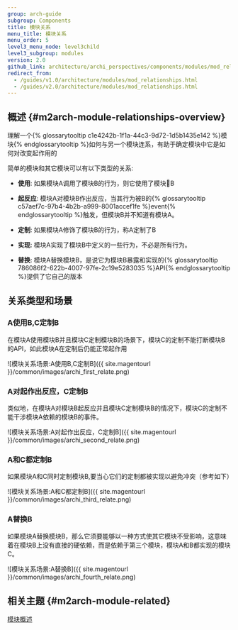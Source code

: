 ```yaml
---
group: arch-guide
subgroup: Components
title: 模块关系
menu_title: 模块关系
menu_order: 5
level3_menu_node: level3child
level3_subgroup: modules
version: 2.0
github_link: architecture/archi_perspectives/components/modules/mod_relationships.md
redirect_from:
  - /guides/v1.0/architecture/modules/mod_relationships.html
  - /guides/v2.0/architecture/modules/mod_relationships.html
---
```


## 概述 {#m2arch-module-relationships-overview}

理解一个{% glossarytooltip c1e4242b-1f1a-44c3-9d72-1d5b1435e142 %}模块{% endglossarytooltip %}如何与另一个模块连系，有助于确定模块中它是如何对改变起作用的

简单的模块和其它模块可以有以下类型的关系:

* **使用**: 如果模块A调用了模块B的行为，则它使用了模块B

* **起反应**: 模块A对模块B作出反应，当其行为被B的{% glossarytooltip c57aef7c-97b4-4b2b-a999-8001accef1fe %}event{% endglossarytooltip %}触发，但模块B并不知道有模块A。

* **定制**: 如果模块A修饰了模块B的行为，称A定制了B

* **实现**: 模块A实现了模块B中定义的一些行为，不必是所有行为。

* **替换**: 模块A替换模块B，是说它为模块B暴露和实现的{% glossarytooltip 786086f2-622b-4007-97fe-2c19e5283035 %}API{% endglossarytooltip %}提供了它自己的版本

## 关系类型和场景

### A使用B,C定制B

在模块A使用模块B并且模块C定制模块B的场景下，模块C的定制不能打断模块B的API，如此模块A在定制后仍能正常起作用

![模块关系场景:A使用B,C定制B]({{ site.magentourl }}/common/images/archi_first_relate.png)

### A对起作出反应，C定制B

类似地，在模块A对模块B起反应并且模块C定制模块B的情况下，模块C的定制不能干涉模块A依赖的模块B的事件。

![模块关系场景:A对起作出反应，C定制B]({{ site.magentourl }}/common/images/archi_second_relate.png)

### A和C都定制B

<p>如果模块A和C同时定制模块B,要当心它们的定制都被实现以避免冲突（参考如下）</p>

![模块关系场景:A和C都定制B]({{ site.magentourl }}/common/images/archi_third_relate.png)

### A替换B

如果模块A替换模块B，那么它须要能够以一种方式使其它模块不受影响，这意味着在模块B上没有直接的硬依赖，而是依赖于第三个模块，模块A和B都实现的模块C。

![模块关系场景:A替换B]({{ site.magentourl }}/common/images/archi_fourth_relate.png)

## 相关主题 {#m2arch-module-related}

<a href="{{ page.baseurl }}/architecture/archi_perspectives/components/modules/mod_intro.html">模块概述</a>
